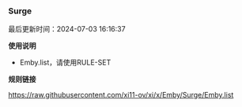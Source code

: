 ### Surge

最后更新时间：2024-07-03 16:16:37

**使用说明**

- Emby.list，请使用RULE-SET

**规则链接**

https://raw.githubusercontent.com/xi11-ov/xi/x/Emby/Surge/Emby.list